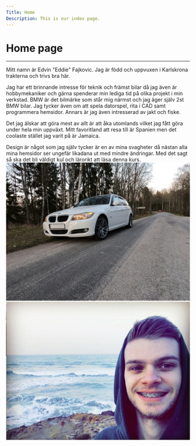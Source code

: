 ```yaml
---
Title: Home
Description: This is our index page.
---
```


Home page
==========================
<hr class="line">
Mitt namn är Edvin "Eddie" Fajkovic. Jag är född och uppvuxen i Karlskrona trakterna och trivs bra här. 

Jag har ett brinnande intresse för teknik och främst bilar då jag även är hobbymekaniker och gärna spenderar min lediga tid på olika projekt i min verkstad.
BMW är det bilmärke som står mig närmst och jag äger själv 2st BMW bilar. Jag tycker även om att spela datorspel, rita i CAD samt programmera hemsidor.
Annars är jag även intresserad av jakt och fiske.

Det jag älskar att göra mest av allt är att åka utomlands vilket jag fått göra under hela min uppväxt. Mitt favoritland att resa till är Spanien men det coolaste stället jag varit på är Jamaica.

Design är något som jag själv tycker är en av mina svagheter då nästan alla mina hemsidor ser ungefär likadana ut med mindre ändringar. Med det sagt så ska det bli väldigt kul och lärorikt att läsa denna kurs.
<img src="assets/img/bil.JPG" class="indeximage"> 
<img src="assets/img/eddie.png" class="indeximage2"> 
